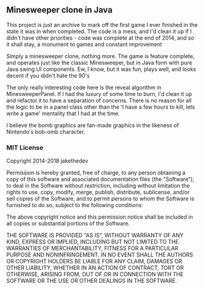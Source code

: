 ## Minesweeper clone in Java

This project is just an archive to mark off the first
game I ever finished in the state it was in when
completed. The code is a mess, and I'd clean it up if
I didn't have other priorities - code was complete at
the end of 2014, and so it shall stay, a monument to
games and constant improvement

Simply a minesweeper clone, nothing more. The game is
feature complete, and operates just like the classic
Minesweeper, but in Java form with pure Java swing
UI components. Ew, I know, but it was fun, plays well,
and looks decent if you didn't hate the 90's

The only really interesting code here is the reveal
algorithm in MinesweeperPanel. If I had the luxury of
some time to burn, I'd clean it up and refactor it
to have a separation of concerns. There is no reason
for all the logic to be in a panel class other than
the 'I have a few hours to kill, lets write a game'
mentality that I had at the time.

I believe the bomb graphics are fan-made graphics in
the likeness of Nintendo's bob-omb character.

### MIT License

Copyright 2014-2018 jakethedev

Permission is hereby granted, free of charge, to any 
person obtaining a copy of this software and associated 
documentation files (the "Software"), to deal in the 
Software without restriction, including without 
limitation the rights to use, copy, modify, merge, 
publish, distribute, sublicense, and/or sell copies 
of the Software, and to permit persons to whom the 
Software is furnished to do so, subject to the 
following conditions:

The above copyright notice and this permission notice 
shall be included in all copies or substantial portions 
of the Software.

THE SOFTWARE IS PROVIDED "AS IS", WITHOUT WARRANTY OF 
ANY KIND, EXPRESS OR IMPLIED, INCLUDING BUT NOT LIMITED 
TO THE WARRANTIES OF MERCHANTABILITY, FITNESS FOR A 
PARTICULAR PURPOSE AND NONINFRINGEMENT. IN NO EVENT 
SHALL THE AUTHORS OR COPYRIGHT HOLDERS BE LIABLE FOR 
ANY CLAIM, DAMAGES OR OTHER LIABILITY, WHETHER IN AN 
ACTION OF CONTRACT, TORT OR OTHERWISE, ARISING FROM, 
OUT OF OR IN CONNECTION WITH THE SOFTWARE OR THE USE OR 
OTHER DEALINGS IN THE SOFTWARE.


